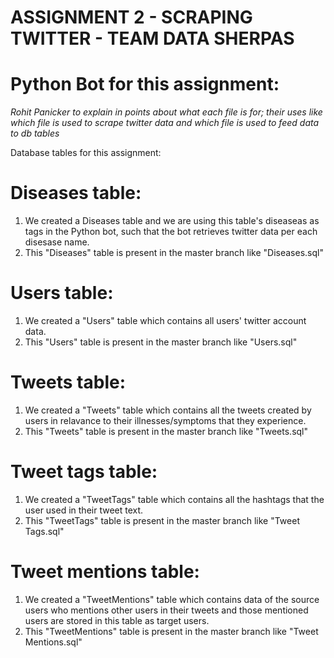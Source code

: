 # ASSIGNMENT 2 - SCRAPING TWITTER - TEAM DATA SHERPAS

# Python Bot for this assignment:

*Rohit Panicker to explain in points about what each file is for; their uses like which file is used to scrape twitter 
data and which file is used to feed data to db tables*


Database tables for this assignment:

# Diseases table:

1. We created a Diseases table and we are using this table's diseaseas as tags in the Python bot, such that the bot retrieves twitter data per each disesase name.
2. This "Diseases" table is present in the master branch like "Diseases.sql"

# Users table:

1. We created a "Users" table which contains all users' twitter account data.
2. This "Users" table is present in the master branch like "Users.sql"

# Tweets table:

1. We created a "Tweets" table which contains all the tweets created by users in relavance to their illnesses/symptoms that they experience.
2. This "Tweets" table is present in the master branch like "Tweets.sql"

# Tweet tags table:

1. We created a "TweetTags" table which contains all the hashtags that the user used in their tweet text.
2. This "TweetTags" table is present in the master branch like "Tweet Tags.sql"

# Tweet mentions table:

1. We created a "TweetMentions" table which contains data of the source users who mentions other users in their tweets and those mentioned users 
are stored in this table as target users.
2. This "TweetMentions" table is present in the master branch like "Tweet Mentions.sql"






